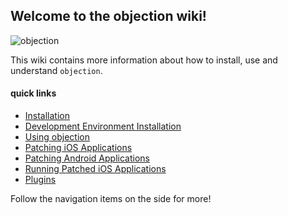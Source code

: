 ## Welcome to the objection wiki!

![objection](https://i.imgur.com/4M0yePP.png)

This wiki contains more information about how to install, use and understand `objection`. 

#### quick links
* [Installation](Installation)
* [Development Environment Installation](Development-Environment-Installation)
* [Using objection](Using-objection)
* [Patching iOS Applications](Patching-iOS-Applications)
* [Patching Android Applications](Patching-Android-Applications)
* [Running Patched iOS Applications](Running-Patched-iOS-Applications)
* [Plugins](Plugins)

Follow the navigation items on the side for more!